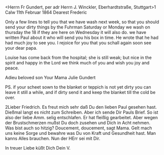 <Herrn Fr Gundert, per adr Herrn J. Winckler, Eberhardtstraße, Stuttgart>1 
 Calw 11th Februar 1864
Dearest Frederic

Only a few lines to tell you that we have wash next week, so that you should send your dirty things by the Fuhrman Saturday or Monday we wash on thursday the 18 if they are here on Wednesday it will also do. we have written Paul about it who will send you his box in time. He wrote that he had had much joy to see you. I rejoice for you that you schall again soon see your dear papa.

Louise has come back from the hospital; she is still weak; but nice in the spirit and happy in the Lord we think much of you and wish you joy and peace.

Adieu beloved son
 Your Mama
 Julie Gundert

PS. if your scheet sown to the blanket or teppich is not yet dirty you can leave it still a while, and if dirty send it and keep the blanket till the cold be over.



2Lieber Friedrich. Es freut mich sehr daß Du den lieben Paul gesehen hast. Dießmal langt es nicht zum Schreiben. Aber ich sende Dir Pauls Brief. So ist also der liebe Amm. selig entschlafen. Er hat fleißig gearbeitet. Aber wegen der Brustschmerzen mußst Du doch zusehen und Dich in Acht nehmen. Was bist auch so hitzig? Doucement, doucement, sagt Mama. Gelt mach uns keine Sorge und bewahre was Du von Kraft und Gesundheit hast. Man kanns Alles brauchen. Nun der HErr sei mit Dir.

 In treuer Liebe küßt Dich
 Dein V.
